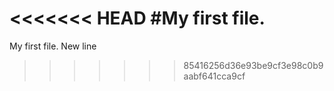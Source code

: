 <<<<<<< HEAD
#My first file.
=======
My first file.
New line 
>>>>>>> 85416256d36e93be9cf3e98c0b9aabf641cca9cf
